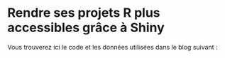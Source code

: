 # Rendre ses projets R plus accessibles grâce à Shiny

Vous trouverez ici le code et les données utilisées dans le blog suivant :

